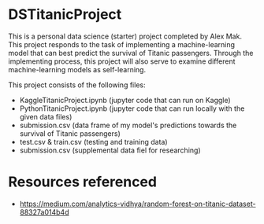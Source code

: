 # DSTitanicProject

This is a personal data science (starter) project completed by Alex Mak. This project responds to the task of implementing a machine-learning model that can best predict the survival of Titanic passengers. Through the implementing process, this project will also serve to examine different machine-learning models as self-learning.

This project consists of the following files:

- KaggleTitanicProject.ipynb (jupyter code that can run on Kaggle)
- PythonTitanicProject.ipynb (jupyter code that can run locally with the given data files)
- submission.csv (data frame of my model's predictions towards the survival of Titanic passengers)
- test.csv & train.csv (testing and training data)
- submission.csv (supplemental data fiel for researching)

# Resources referenced

- https://medium.com/analytics-vidhya/random-forest-on-titanic-dataset-88327a014b4d
